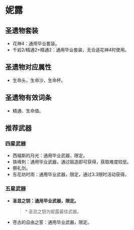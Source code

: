 
# 妮露

## 圣遗物套装

- 花神4：通用毕业套装。
- 千岩2/精通2+精通2：通用毕业套装，无合适花神4时使用。

## 圣遗物对应属性

- 生命头，生命沙，生命杯。

## 圣遗物有效词条

- 精通、生命值。

## 推荐武器

### 四星武器

- 西福斯的月光：通用毕业武器，限定。
- 铁峰刺：通用毕业武器，通过锻造即可获得，获取难度较低。
- 祭礼剑。
- 东花坊时雨：通用毕业武器，限定，通过3.3限时活动获得。

### 五星武器

- **圣显之钥：通用毕业武器，限定。**

  > \* 圣显之钥为妮露最佳武器。  

- 苍古的自由之誓：通用毕业武器，限定。
